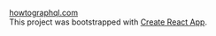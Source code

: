 [howtographql.com](https://www.howtographql.com)  
This project was bootstrapped with [Create React App](https://github.com/facebookincubator/create-react-app).
